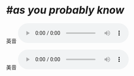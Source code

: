 # ***\#as you probably know*** 
英音
<audio src="./media/as you probably know1_AAC.aac" controls="controls"></audio>

美音
<audio src="./media/as you probably know2_AAC.aac" controls="controls"></audio>



  

